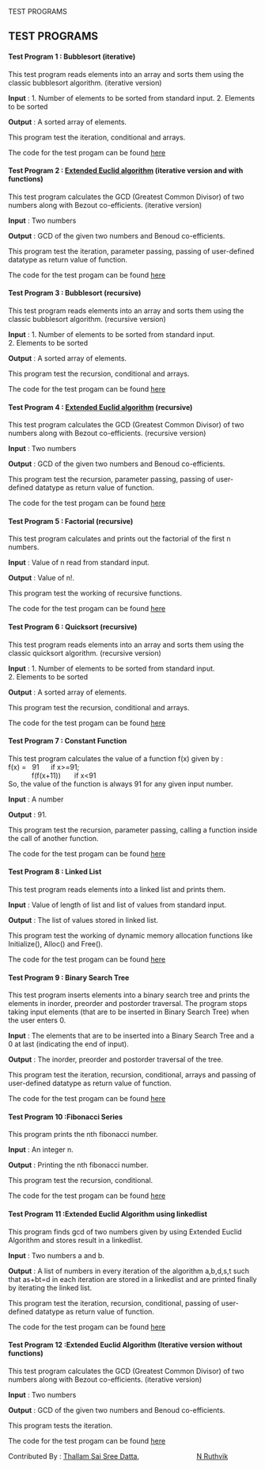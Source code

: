 TEST PROGRAMS  

TEST PROGRAMS
-------------

#### Test Program 1 : Bubblesort (iterative)

This test program reads elements into an array and sorts them using the classic bubblesort algorithm. (iterative version)

**Input** : 1. Number of elements to be sorted from standard input. 2. Elements to be sorted

**Output** : A sorted array of elements.

This program test the iteration, conditional and arrays.

The code for the test progam can be found [here](testprograms/test1.html)

#### Test Program 2 : [Extended Euclid algorithm](https://en.wikipedia.org/wiki/Extended_Euclidean_algorithm) (iterative version and with functions)

This test program calculates the GCD (Greatest Common Divisor) of two numbers along with Bezout co-efficients. (iterative version)

**Input** : Two numbers

**Output** : GCD of the given two numbers and Benoud co-efficients.

This program test the iteration, parameter passing, passing of user-defined datatype as return value of function.

The code for the test progam can be found [here](testprograms/test2.html)

#### Test Program 3 : Bubblesort (recursive)

This test program reads elements into an array and sorts them using the classic bubblesort algorithm. (recursive version)

**Input** : 1. Number of elements to be sorted from standard input.  
2\. Elements to be sorted

**Output** : A sorted array of elements.

This program test the recursion, conditional and arrays.

The code for the test progam can be found [here](testprograms/test3.html)

#### Test Program 4 : [Extended Euclid algorithm](https://en.wikipedia.org/wiki/Extended_Euclidean_algorithm) (recursive)

This test program calculates the GCD (Greatest Common Divisor) of two numbers along with Bezout co-efficients. (recursive version)

**Input** : Two numbers

**Output** : GCD of the given two numbers and Benoud co-efficients.

This program test the recursion, parameter passing, passing of user-defined datatype as return value of function.

The code for the test progam can be found [here](testprograms/test4.html)

#### Test Program 5 : Factorial (recursive)

This test program calculates and prints out the factorial of the first n numbers.

**Input** : Value of n read from standard input.

**Output** : Value of n!.

This program test the working of recursive functions.

The code for the test progam can be found [here](testprograms/test5.html)

#### Test Program 6 : Quicksort (recursive)

This test program reads elements into an array and sorts them using the classic quicksort algorithm. (recursive version)

**Input** : 1. Number of elements to be sorted from standard input.  
2\. Elements to be sorted

**Output** : A sorted array of elements.

This program test the recursion, conditional and arrays.

The code for the test progam can be found [here](testprograms/test6.html)

#### Test Program 7 : Constant Function

This test program calculates the value of a function f(x) given by :  
f(x) =   91      if x>=91;  
            f(f(x+11))       if x<91  
So, the value of the function is always 91 for any given input number.

**Input** : A number

**Output** : 91.

This program test the recursion, parameter passing, calling a function inside the call of another function.

The code for the test progam can be found [here](testprograms/test7.html)

#### Test Program 8 : Linked List

This test program reads elements into a linked list and prints them.

**Input** : Value of length of list and list of values from standard input.

**Output** : The list of values stored in linked list.

This program test the working of dynamic memory allocation functions like Initialize(), Alloc() and Free().

The code for the test progam can be found [here](testprograms/test8.html)

#### Test Program 9 : Binary Search Tree

This test program inserts elements into a binary search tree and prints the elements in inorder, preorder and postorder traversal. The program stops taking input elements (that are to be inserted in Binary Search Tree) when the user enters 0.

**Input** : The elements that are to be inserted into a Binary Search Tree and a 0 at last (indicating the end of input).

**Output** : The inorder, preorder and postorder traversal of the tree.

This program test the iteration, recursion, conditional, arrays and passing of user-defined datatype as return value of function.

The code for the test progam can be found [here](testprograms/test9.html)

#### Test Program 10 :Fibonacci Series

This program prints the nth fibonacci number.

**Input** : An integer n.

**Output** : Printing the nth fibonacci number.

This program test the recursion, conditional.

The code for the test progam can be found [here](testprograms/test10.html)

#### Test Program 11 :Extended Euclid Algorithm using linkedlist

This program finds gcd of two numbers given by using Extended Euclid Algorithm and stores result in a linkedlist.

**Input** : Two numbers a and b.

**Output** : A list of numbers in every iteration of the algorithm a,b,d,s,t such that as+bt=d in each iteration are stored in a linkedlist and are printed finally by iterating the linked list.

This program test the iteration, recursion, conditional, passing of user-defined datatype as return value of function.

The code for the test progam can be found [here](testprograms/test11.html)

#### Test Program 12 :Extended Euclid Algorithm (Iterative version without functions)

This test program calculates the GCD (Greatest Common Divisor) of two numbers along with Bezout co-efficients. (iterative version)

**Input** : Two numbers

**Output** : GCD of the given two numbers and Benoud co-efficients.

This program tests the iteration.

The code for the test progam can be found [here](testprograms/test12.html)

Contributed By : [Thallam Sai Sree Datta](https://www.linkedin.com/in/dattathallam),
        [N Ruthvik](https://www.linkedin.com/in/n-ruthviik-0a0539100)

